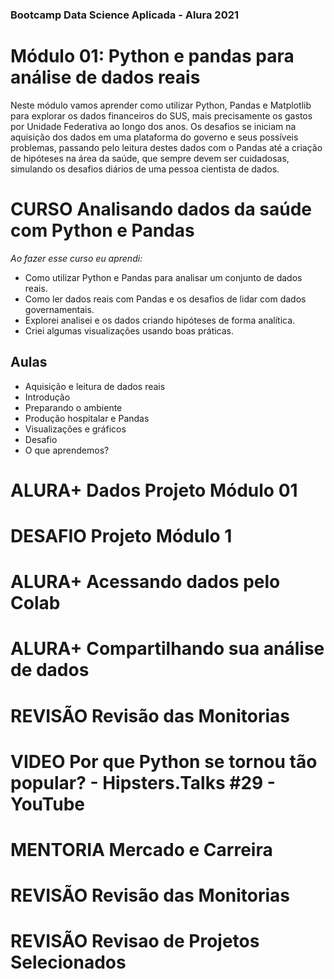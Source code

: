 ### Bootcamp Data Science Aplicada - Alura 2021
# Módulo 01: Python e pandas para análise de dados reais
Neste módulo vamos aprender como utilizar Python, Pandas e Matplotlib para explorar os dados financeiros do SUS, mais precisamente os gastos por Unidade Federativa ao longo dos anos. Os desafios se iniciam na aquisição dos dados em uma plataforma do governo e seus possíveis problemas, passando pelo leitura destes dados com o Pandas até a criação de hipóteses na área da saúde, que sempre devem ser cuidadosas, simulando os desafios diários de uma pessoa cientista de dados.


CURSO
Analisando dados da saúde com Python e Pandas
===

*Ao fazer esse curso eu aprendi:*
- Como utilizar Python e Pandas para analisar um conjunto de dados reais.
- Como ler dados reais com Pandas e os desafios de lidar com dados governamentais.
- Explorei analisei e  os dados criando hipóteses de forma analítica.
- Criei algumas visualizações usando boas práticas.

Aulas
---
- Aquisição e leitura de dados reais
 - Introdução
 - Preparando o ambiente
 - Produção hospitalar e Pandas
 - Visualizações e gráficos
 - Desafio
 - O que aprendemos?


ALURA+
Dados Projeto Módulo 01
===

DESAFIO
Projeto Módulo 1
===

ALURA+
Acessando dados pelo Colab
===

ALURA+
Compartilhando sua análise de dados
===

REVISÃO
Revisão das Monitorias
===

VIDEO
Por que Python se tornou tão popular? - Hipsters.Talks #29 - YouTube
===

MENTORIA
Mercado e Carreira
===

REVISÃO
Revisão das Monitorias
===

REVISÃO
Revisao de Projetos Selecionados
===